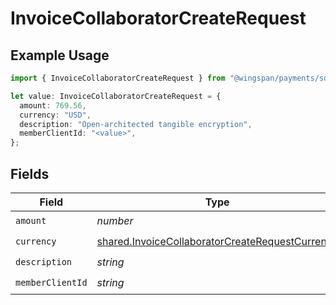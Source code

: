 # InvoiceCollaboratorCreateRequest

## Example Usage

```typescript
import { InvoiceCollaboratorCreateRequest } from "@wingspan/payments/sdk/models/shared";

let value: InvoiceCollaboratorCreateRequest = {
  amount: 769.56,
  currency: "USD",
  description: "Open-architected tangible encryption",
  memberClientId: "<value>",
};
```

## Fields

| Field                                                                                                                     | Type                                                                                                                      | Required                                                                                                                  | Description                                                                                                               |
| ------------------------------------------------------------------------------------------------------------------------- | ------------------------------------------------------------------------------------------------------------------------- | ------------------------------------------------------------------------------------------------------------------------- | ------------------------------------------------------------------------------------------------------------------------- |
| `amount`                                                                                                                  | *number*                                                                                                                  | :heavy_check_mark:                                                                                                        | N/A                                                                                                                       |
| `currency`                                                                                                                | [shared.InvoiceCollaboratorCreateRequestCurrency](../../../sdk/models/shared/invoicecollaboratorcreaterequestcurrency.md) | :heavy_check_mark:                                                                                                        | N/A                                                                                                                       |
| `description`                                                                                                             | *string*                                                                                                                  | :heavy_check_mark:                                                                                                        | N/A                                                                                                                       |
| `memberClientId`                                                                                                          | *string*                                                                                                                  | :heavy_check_mark:                                                                                                        | N/A                                                                                                                       |